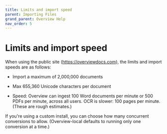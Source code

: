 ```yaml
---
title: Limits and import speed
parent: Importing Files
grand_parent: Overview Help
nav_order: 5
---
```



# Limits and import speed

When using the public site (https://overviewdocs.com), the limits and import speeds are as follows:

* Import a maximum of 2,000,000 documents

* Max 655,360 Unicode characters per document

* Speed: Overview can ingest 100 Word documents per minute or 500 PDFs per minute, across all users. OCR is slower: 100 pages per minute. (These are rough estimates.)

If you're using a custom install, you can choose how many concurrent conversions to allow. (Overview-local defaults to running only one conversion at a time.)
